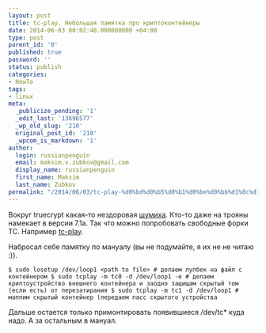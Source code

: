 ```yaml
---
layout: post
title: tc-play. Небольшая памятка про криптоконтейнеры
date: 2014-06-03 00:02:48.000000000 +04:00
type: post
parent_id: '0'
published: true
password: ''
status: publish
categories:
- HowTo
tags:
- linux
meta:
  _publicize_pending: '1'
  _edit_last: '13696577'
  _wp_old_slug: '210'
  original_post_id: '210'
  _wpcom_is_markdown: '1'
author:
  login: russianpenguin
  email: maksim.v.zubkov@gmail.com
  display_name: russianpenguin
  first_name: Maksim
  last_name: Zubkov
permalink: "/2014/06/03/tc-play-%d0%bd%d0%b5%d0%b1%d0%be%d0%bb%d1%8c%d1%88%d0%b0%d1%8f-%d0%bf%d0%b0%d0%bc%d1%8f%d1%82%d0%ba%d0%b0/"
---
```

Вокруг truecrypt какая-то нездоровая [шумиха](http://habrahabr.ru/post/224491/ "Сайт TrueCrypt сообщает о закрытии проекта и предлагает переходить на BitLocker"). Кто-то даже на трояны намекает в версии 7.1а. Так что можно попробовать свободные форки TC. Например [tc-play](https://github.com/bwalex/tc-play "Free and simple TrueCrypt Implementation based on dm-crypt").

Набросал себе памятку по мануалу (вы не подумайте, я их не не читаю :)).

```
$ sudo losetup /dev/loop1 <path to file> # делаем лупбек на файл с контейнером $ sudo tcplay -m tc0 -d /dev/loop1 -e # делаем криптоустройство внешнего контейнера и заодно защищам скрытый том (если есть) от перезатирания $ sudo tcplay -m tc1 -d /dev/loop1 # маппим скрытый контейнер (передаем пасс скрытого устройства
```

Дальше остается только примонтировать появившиеся /dev/tc* куда надо. А за остальным в мануал.

